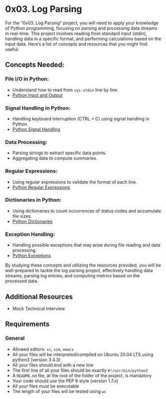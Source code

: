 # 0x03. Log Parsing

For the “0x03. Log Parsing” project, you will need to apply your knowledge of Python programming, focusing on parsing and processing data streams in real-time. This project involves reading from standard input (stdin), handling data in a specific format, and performing calculations based on the input data. Here’s a list of concepts and resources that you might find useful:

## Concepts Needed:

### File I/O in Python:
- Understand how to read from `sys.stdin` line by line.
- [Python Input and Output](https://docs.python.org/3/tutorial/inputoutput.html)

### Signal Handling in Python:
- Handling keyboard interruption (CTRL + C) using signal handling in Python.
- [Python Signal Handling](https://docs.python.org/3/library/signal.html)

### Data Processing:
- Parsing strings to extract specific data points.
- Aggregating data to compute summaries.

### Regular Expressions:
- Using regular expressions to validate the format of each line.
- [Python Regular Expressions](https://docs.python.org/3/library/re.html)

### Dictionaries in Python:
- Using dictionaries to count occurrences of status codes and accumulate file sizes.
- [Python Dictionaries](https://docs.python.org/3/tutorial/datastructures.html#dictionaries)

### Exception Handling:
- Handling possible exceptions that may arise during file reading and data processing.
- [Python Exceptions](https://docs.python.org/3/tutorial/errors.html)

By studying these concepts and utilizing the resources provided, you will be well-prepared to tackle the log parsing project, effectively handling data streams, parsing log entries, and computing metrics based on the processed data.

## Additional Resources
- Mock Technical Interview

## Requirements

### General
- Allowed editors: `vi`, `vim`, `emacs`
- All your files will be interpreted/compiled on Ubuntu 20.04 LTS using python3 (version 3.4.3)
- All your files should end with a new line
- The first line of all your files should be exactly `#!/usr/bin/python3`
- A `README.md` file, at the root of the folder of the project, is mandatory
- Your code should use the PEP 8 style (version 1.7.x)
- All your files must be executable
- The length of your files will be tested using `wc`